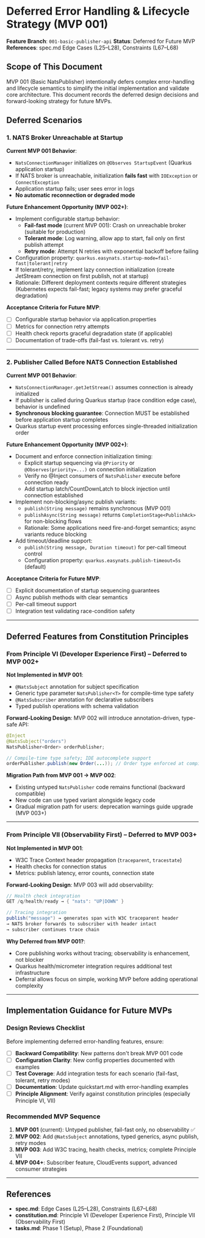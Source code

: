 # Deferred Error Handling & Lifecycle Strategy (MVP 001)

**Feature Branch**: `001-basic-publisher-api`
**Status**: Deferred for Future MVP
**References**: spec.md Edge Cases (L25–L28), Constraints (L67–L68)

## Scope of This Document

MVP 001 (Basic NatsPublisher) intentionally defers complex error-handling and lifecycle semantics to simplify the initial implementation and validate core architecture. This document records the deferred design decisions and forward-looking strategy for future MVPs.

## Deferred Scenarios

### 1. NATS Broker Unreachable at Startup

**Current MVP 001 Behavior**:
- `NatsConnectionManager` initializes on `@Observes StartupEvent` (Quarkus application startup)
- If NATS broker is unreachable, initialization **fails fast** with `IOException` or `ConnectException`
- Application startup fails; user sees error in logs
- **No automatic reconnection or degraded mode**

**Future Enhancement Opportunity (MVP 002+)**:
- Implement configurable startup behavior:
  - **Fail-fast mode** (current MVP 001): Crash on unreachable broker (suitable for production)
  - **Tolerant mode**: Log warning, allow app to start, fail only on first publish attempt
  - **Retry mode**: Attempt N retries with exponential backoff before failing
- Configuration property: `quarkus.easynats.startup-mode=fail-fast|tolerant|retry`
- If tolerant/retry, implement lazy connection initialization (create JetStream connection on first publish, not at startup)
- Rationale: Different deployment contexts require different strategies (Kubernetes expects fail-fast; legacy systems may prefer graceful degradation)

**Acceptance Criteria for Future MVP**:
- [ ] Configurable startup behavior via application.properties
- [ ] Metrics for connection retry attempts
- [ ] Health check reports graceful degradation state (if applicable)
- [ ] Documentation of trade-offs (fail-fast vs. tolerant vs. retry)

---

### 2. Publisher Called Before NATS Connection Established

**Current MVP 001 Behavior**:
- `NatsConnectionManager.getJetStream()` assumes connection is already initialized
- If publisher is called during Quarkus startup (race condition edge case), behavior is undefined
- **Synchronous blocking guarantee**: Connection MUST be established before application startup completes
- Quarkus startup event processing enforces single-threaded initialization order

**Future Enhancement Opportunity (MVP 002+)**:
- Document and enforce connection initialization timing:
  - Explicit startup sequencing via `@Priority` or `@Observes(priority=...)` on connection initialization
  - Verify no @Inject consumers of `NatsPublisher` execute before connection ready
  - Add startup latch/CountDownLatch to block injection until connection established
- Implement non-blocking/async publish variants:
  - `publish(String message)` remains synchronous (MVP 001)
  - `publishAsync(String message)` returns `CompletionStage<PublishAck>` for non-blocking flows
  - Rationale: Some applications need fire-and-forget semantics; async variants reduce blocking
- Add timeout/deadline support:
  - `publish(String message, Duration timeout)` for per-call timeout control
  - Configuration property: `quarkus.easynats.publish-timeout=5s` (default)

**Acceptance Criteria for Future MVP**:
- [ ] Explicit documentation of startup sequencing guarantees
- [ ] Async publish methods with clear semantics
- [ ] Per-call timeout support
- [ ] Integration test validating race-condition safety

---

## Deferred Features from Constitution Principles

### From Principle VI (Developer Experience First) – Deferred to MVP 002+

**Not Implemented in MVP 001**:
- `@NatsSubject` annotation for subject specification
- Generic type parameter `NatsPublisher<T>` for compile-time type safety
- `@NatsSubscriber` annotation for declarative subscribers
- Typed publish operations with schema validation

**Forward-Looking Design**:
MVP 002 will introduce annotation-driven, type-safe API:
```java
@Inject
@NatsSubject("orders")
NatsPublisher<Order> orderPublisher;

// Compile-time type safety; IDE autocomplete support
orderPublisher.publish(new Order(...)); // Order type enforced at compile-time
```

**Migration Path from MVP 001 → MVP 002**:
- Existing untyped `NatsPublisher` code remains functional (backward compatible)
- New code can use typed variant alongside legacy code
- Gradual migration path for users: deprecation warnings guide upgrade (MVP 003+)

---

### From Principle VII (Observability First) – Deferred to MVP 003+

**Not Implemented in MVP 001**:
- W3C Trace Context header propagation (`traceparent`, `tracestate`)
- Health checks for connection status
- Metrics: publish latency, error counts, connection state

**Forward-Looking Design**:
MVP 003 will add observability:
```java
// Health check integration
GET /q/health/ready → { "nats": "UP|DOWN" }

// Tracing integration
publish("message") → generates span with W3C traceparent header
→ NATS broker forwards to subscriber with header intact
→ subscriber continues trace chain
```

**Why Deferred from MVP 001?**:
- Core publishing works without tracing; observability is enhancement, not blocker
- Quarkus health/micrometer integration requires additional test infrastructure
- Deferral allows focus on simple, working MVP before adding operational complexity

---

## Implementation Guidance for Future MVPs

### Design Reviews Checklist

Before implementing deferred error-handling features, ensure:

- [ ] **Backward Compatibility**: New patterns don't break MVP 001 code
- [ ] **Configuration Clarity**: New config properties documented with examples
- [ ] **Test Coverage**: Add integration tests for each scenario (fail-fast, tolerant, retry modes)
- [ ] **Documentation**: Update quickstart.md with error-handling examples
- [ ] **Principle Alignment**: Verify against constitution principles (especially Principle VI, VII)

### Recommended MVP Sequence

1. **MVP 001** (current): Untyped publisher, fail-fast only, no observability ✅
2. **MVP 002**: Add `@NatsSubject` annotations, typed generics, async publish, retry modes
3. **MVP 003**: Add W3C tracing, health checks, metrics; complete Principle VII
4. **MVP 004+**: Subscriber feature, CloudEvents support, advanced consumer strategies

---

## References

- **spec.md**: Edge Cases (L25–L28), Constraints (L67–L68)
- **constitution.md**: Principle VI (Developer Experience First), Principle VII (Observability First)
- **tasks.md**: Phase 1 (Setup), Phase 2 (Foundational)
